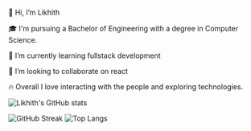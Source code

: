 
 👋 Hi, I’m Likhith
 
 🎓 I'm pursuing a Bachelor of Engineering with a degree in Computer Science.
 
 
 🌱 I’m currently learning fullstack development
 
 💞️ I’m looking to collaborate on react
 
 🔥 Overall I love interacting with the people and exploring technologies.
 
 
![Likhith's GitHub stats](https://github-readme-stats.vercel.app/api?username=likhith-kumarn&show=reviews,discussions_started,discussions_answered,prs_merged,prs_merged_percentage&theme=radical)

![GitHub Streak](https://github-readme-streak-stats.herokuapp.com/?user=likhith-kumarn&theme=dark)
![Top Langs](https://github-readme-stats.vercel.app/api/top-langs/?username=likhith-kumarn&layout=compact)
 

 


